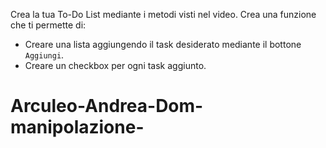 Crea la tua To-Do List mediante i metodi visti nel video.
Crea una funzione che ti permette di:

- Creare una lista aggiungendo il task desiderato mediante il bottone `Aggiungi`.
- Creare un checkbox per ogni task aggiunto.

# Arculeo-Andrea-Dom-manipolazione-
